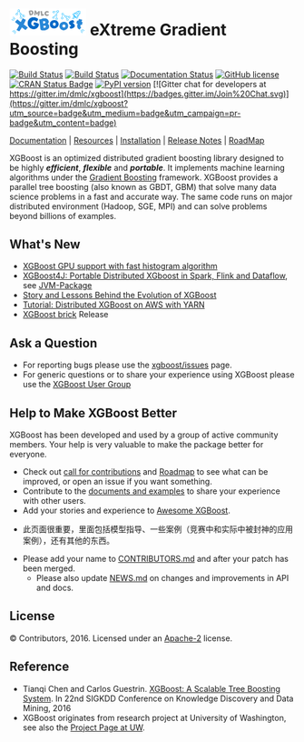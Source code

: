 <img src=https://raw.githubusercontent.com/dmlc/dmlc.github.io/master/img/logo-m/xgboost.png width=135/>  eXtreme Gradient Boosting
===========
[![Build Status](https://travis-ci.org/dmlc/xgboost.svg?branch=master)](https://travis-ci.org/dmlc/xgboost)
[![Build Status](https://ci.appveyor.com/api/projects/status/5ypa8vaed6kpmli8?svg=true)](https://ci.appveyor.com/project/tqchen/xgboost)
[![Documentation Status](https://readthedocs.org/projects/xgboost/badge/?version=latest)](https://xgboost.readthedocs.org)
[![GitHub license](http://dmlc.github.io/img/apache2.svg)](./LICENSE)
[![CRAN Status Badge](http://www.r-pkg.org/badges/version/xgboost)](http://cran.r-project.org/web/packages/xgboost)
[![PyPI version](https://badge.fury.io/py/xgboost.svg)](https://pypi.python.org/pypi/xgboost/)
[![Gitter chat for developers at https://gitter.im/dmlc/xgboost](https://badges.gitter.im/Join%20Chat.svg)](https://gitter.im/dmlc/xgboost?utm_source=badge&utm_medium=badge&utm_campaign=pr-badge&utm_content=badge)

[Documentation](https://xgboost.readthedocs.org) |
[Resources](demo/README.md) |
[Installation](https://xgboost.readthedocs.org/en/latest/build.html) |
[Release Notes](NEWS.md) |
[RoadMap](https://github.com/dmlc/xgboost/issues/873)

XGBoost is an optimized distributed gradient boosting library designed to be highly ***efficient***, ***flexible*** and ***portable***.
It implements machine learning algorithms under the [Gradient Boosting](https://en.wikipedia.org/wiki/Gradient_boosting) framework.
XGBoost provides a parallel tree boosting (also known as GBDT, GBM) that solve many data science problems in a fast and accurate way.
The same code runs on major distributed environment (Hadoop, SGE, MPI) and can solve problems beyond billions of examples.

What's New
----------
* [XGBoost GPU support with fast histogram algorithm](https://github.com/dmlc/xgboost/tree/master/plugin/updater_gpu)
* [XGBoost4J: Portable Distributed XGboost in Spark, Flink and Dataflow](http://dmlc.ml/2016/03/14/xgboost4j-portable-distributed-xgboost-in-spark-flink-and-dataflow.html), see [JVM-Package](https://github.com/dmlc/xgboost/tree/master/jvm-packages)
* [Story and Lessons Behind the Evolution of XGBoost](http://homes.cs.washington.edu/~tqchen/2016/03/10/story-and-lessons-behind-the-evolution-of-xgboost.html)
* [Tutorial: Distributed XGBoost on AWS with YARN](https://xgboost.readthedocs.io/en/latest/tutorials/aws_yarn.html)
* [XGBoost brick](NEWS.md) Release

Ask a Question
--------------
* For reporting bugs please use the [xgboost/issues](https://github.com/dmlc/xgboost/issues) page.
* For generic questions or to share your experience using XGBoost please use the [XGBoost User Group](https://groups.google.com/forum/#!forum/xgboost-user/)

Help to Make XGBoost Better
---------------------------
XGBoost has been developed and used by a group of active community members. Your help is very valuable to make the package better for everyone.
- Check out [call for contributions](https://github.com/dmlc/xgboost/issues?q=is%3Aissue+label%3Acall-for-contribution+is%3Aopen) and [Roadmap](https://github.com/dmlc/xgboost/issues/873) to see what can be improved, or open an issue if you want something.
- Contribute to the [documents and examples](https://github.com/dmlc/xgboost/blob/master/doc/) to share your experience with other users.
- Add your stories and experience to [Awesome XGBoost](demo/README.md).
* 此页面很重要，里面包括模型指导、一些案例（竞赛中和实际中被封神的应用案例），还有其他的东西。
- Please add your name to [CONTRIBUTORS.md](CONTRIBUTORS.md) and after your patch has been merged.
  - Please also update [NEWS.md](NEWS.md) on changes and improvements in API and docs.

License
-------
© Contributors, 2016. Licensed under an [Apache-2](https://github.com/dmlc/xgboost/blob/master/LICENSE) license.

Reference
---------
- Tianqi Chen and Carlos Guestrin. [XGBoost: A Scalable Tree Boosting System](http://arxiv.org/abs/1603.02754). In 22nd SIGKDD Conference on Knowledge Discovery and Data Mining, 2016 
- XGBoost originates from research project at University of Washington, see also the [Project Page at UW](http://dmlc.cs.washington.edu/xgboost.html).
